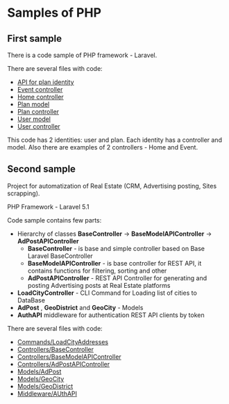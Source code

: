 # Samples of PHP

## First sample

There is a code sample of PHP framework - Laravel. 

There are several files with code:
* [API for plan identity](sample1/api_plans.php)
* [Event controller](sample1/EventController.php)
* [Home controller](sample1/HomeController.php)
* [Plan model](sample1/plan.php)
* [Plan controller](sample1/plans.php)
* [User model](sample1/User.php)
* [User controller](sample1/UserController.php)

This code has 2 identities: user and plan. Each identity has a controller and model. Also there are examples of 2 controllers - Home and Event.

## Second sample

Project for automatization of Real Estate (CRM, Advertising posting, Sites scrapping).

PHP Framework - Laravel 5.1

Code sample contains few parts:
* Hierarchy of classes __BaseController__ -> __BaseModelAPIController__ -> __AdPostAPIController__
  * __BaseController__ - is base and simple controller based on Base Laravel BaseController
  * __BaseModelAPIController__ - is base controller for REST API, it contains functions for filtering, sorting and other
  * __AdPostAPIController__ - REST API Controller for generating and posting Advertising posts at Real Estate platforms
* __LoadCityController__ - CLI Command for Loading list of cities to DataBase
* __AdPost__ , __GeoDistrict__ and __GeoCity__ - Models
* __AuthAPI__ middleware for authentication REST API clients by token

There are several files with code:
* [Commands/LoadCityAddresses](sample2/Commands/LoadCityAddresses.php)
* [Controllers/BaseController](sample2/Controllers/BaseController.php)
* [Controllers/BaseModelAPIController](sample2/Controllers/BaseModelAPIController.php)
* [Controllers/AdPostAPIController](sample2/Controllers/AdPostAPIController.php)
* [Models/AdPost](sample2/Models/AdPost.php)
* [Models/GeoCity](sample2/Models/GeoCity.php)
* [Models/GeoDistrict](sample2/Models/GeoDistrict.php)
* [Middleware/AUthAPI](sample2/Middleware/AuthAPI.php)
